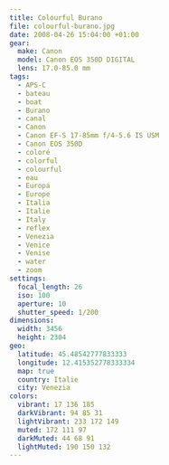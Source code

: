 ```yaml
---
title: Colourful Burano
file: colourful-burano.jpg
date: 2008-04-26 15:04:00 +01:00
gear:
  make: Canon
  model: Canon EOS 350D DIGITAL
  lens: 17.0-85.0 mm
tags:
  - APS-C
  - bateau
  - boat
  - Burano
  - canal
  - Canon
  - Canon EF-S 17-85mm f/4-5.6 IS USM
  - Canon EOS 350D
  - coloré
  - colorful
  - colourful
  - eau
  - Europa
  - Europe
  - Italia
  - Italie
  - Italy
  - reflex
  - Venezia
  - Venice
  - Venise
  - water
  - zoom
settings:
  focal_length: 26
  iso: 100
  aperture: 10
  shutter_speed: 1/200
dimensions:
  width: 3456
  height: 2304
geo:
  latitude: 45.48542777833333
  longitude: 12.415352778333334
  map: true
  country: Italie
  city: Venezia
colors:
  vibrant: 17 136 185
  darkVibrant: 94 85 31
  lightVibrant: 233 172 149
  muted: 172 111 97
  darkMuted: 44 68 91
  lightMuted: 190 150 132
---
```



